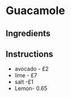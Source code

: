 # Guacamole
## Ingredients
## Instructions
 * avocado - £2
 * lime - £7
 * salt -£1
 * Lemon- 0.65

